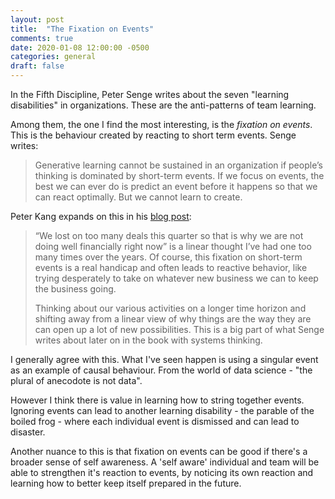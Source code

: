 ```yaml
---
layout: post
title:  "The Fixation on Events"
comments: true
date: 2020-01-08 12:00:00 -0500
categories: general
draft: false
---
```


In the Fifth Discipline, Peter Senge writes about the seven "learning disabilities" in organizations. These are the anti-patterns of team learning. 

Among them, the one I find the most interesting, is the _fixation on events_. This is the behaviour created by reacting to short term events. Senge writes:

> Generative learning cannot be sustained in an organization if people’s thinking is dominated by short-term events. If we focus on events, the best we can ever do is predict an event before it happens so that we can react optimally. But we cannot learn to create.

Peter Kang expands on this in his [blog post](https://www.peterkang.com/the-seven-learning-disabilities-from-the-fifth-discipline/):

> “We lost on too many deals this quarter so that is why we are not doing well financially right now” is a linear thought I’ve had one too many times over the years. Of course, this fixation on short-term events is a real handicap and often leads to reactive behavior, like trying desperately to take on whatever new business we can to keep the business going.
> 
> Thinking about our various activities on a longer time horizon and shifting away from a linear view of why things are the way they are can open up a lot of new possibilities. This is a big part of what Senge writes about later on in the book with systems thinking.

I generally agree with this. What I've seen happen is using a singular event as an example of causal behaviour. From the world of data science - "the plural of anecodote is not data". 

However I think there is value in learning how to string together events. Ignoring events can lead to another learning disability - the parable of the boiled frog - where each individual event is dismissed and can lead to disaster. 

Another nuance to this is that fixation on events can be good if there's a broader sense of self awareness. A 'self aware' individual and team will be able to strengthen it's reaction to events, by noticing its own reaction and learning how to better keep itself prepared in the future.  
